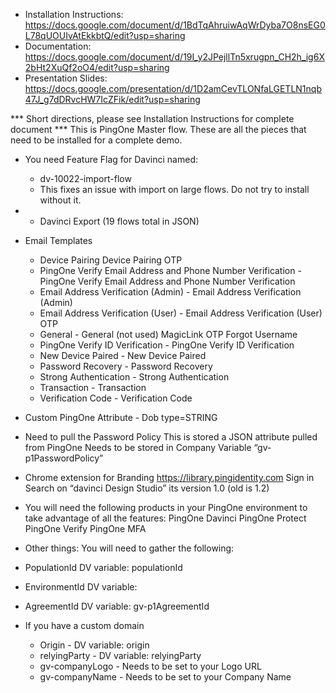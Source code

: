 
* Installation Instructions: https://docs.google.com/document/d/1BdTqAhruiwAqWrDyba7O8nsEG0L78qUOUIvAtEkkbtQ/edit?usp=sharing
* Documentation:  https://docs.google.com/document/d/19I_y2JPejllTn5xrugpn_CH2h_ig6X2bHt2XuQf2oO4/edit?usp=sharing
* Presentation Slides:  https://docs.google.com/presentation/d/1D2amCevTLONfaLGETLN1nqb47J_g7dDRvcHW7IcZFik/edit?usp=sharing



*** Short directions, please see Installation Instructions for complete document ***
This is PingOne Master flow.  These are all the pieces that need to be installed for a complete demo.

* You need Feature Flag for Davinci named:
  *  dv-10022-import-flow
  *  This fixes an issue with import on large flows.  Do not try to install without it.
* * Davinci Export (19 flows total in JSON)

* Email Templates 

    * Device Pairing
       Device Pairing
       OTP
    * PingOne Verify Email Address and Phone Number Verification -
       PingOne Verify Email Address and Phone Number Verification
    * Email Address Verification (Admin) -
       Email Address Verification (Admin)
    * Email Address Verification (User) -
       Email Address Verification (User)
       OTP
    * General -
      General (not used)
      MagicLink
      OTP
      Forgot Username
    * PingOne Verify ID Verification -
       PingOne Verify ID Verification
    * New Device Paired -
       New Device Paired
    * Password Recovery -
       Password Recovery
    * Strong Authentication -
       Strong Authentication
    * Transaction -
       Transaction
    * Verification Code -
       Verification Code
* Custom PingOne Attribute -
  Dob type=STRING

* Need to pull the Password Policy 
    This is stored a JSON attribute pulled from PingOne
    Needs to be stored in Company Variable “gv-p1PasswordPolicy”
* Chrome extension for Branding
    https://library.pingidentity.com
    Sign in
    Search on “davinci Design Studio” its version 1.0 (old is 1.2)

* You will need the following products in your PingOne environment to take advantage of all the features:
  PingOne Davinci
  PingOne Protect
  PingOne Verify
  PingOne MFA
* Other things:
You will need to gather the following:
 * PopulationId 
    DV variable: populationId
* EnvironmentId
   DV variable: 
* AgreementId
  DV variable: gv-p1AgreementId
  
* If you have a custom domain 
  * Origin -
     DV variable: origin
  * relyingParty -
     DV variable: relyingParty
  * gv-companyLogo -
     Needs to be set to your Logo URL
  * gv-companyName -
     Needs to be set to your Company Name

